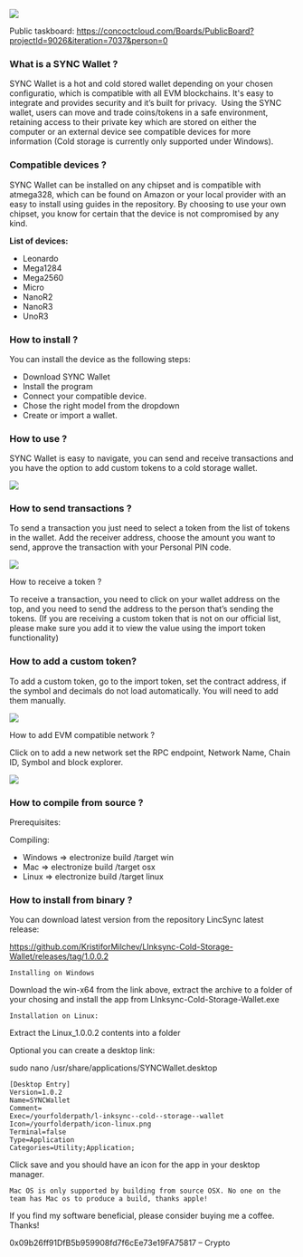 ![](https://linksync.tech/wallet/1.png)

Public taskboard:
https://concoctcloud.com/Boards/PublicBoard?projectId=9026&iteration=7037&person=0

### **What is a SYNC Wallet ?**

SYNC Wallet is a hot and cold stored wallet depending on your chosen configuratio, which is compatible with all EVM blockchains. It's easy to integrate and provides security and it’s built for privacy.  Using the SYNC wallet, users can move and trade coins/tokens in a safe environment, retaining access to their private key which are stored on either the computer or an external device see compatible devices for more information (Cold storage is currently only supported under Windows).   



### Compatible devices ?

SYNC Wallet can be installed on any chipset and is compatible with atmega328, which can be found on Amazon or your local provider with an easy to install using guides in the repository. By choosing to use your own chipset, you know for certain that the device is not compromised by any kind. 

**List of devices:**

*   Leonardo        
*   Mega1284        
*   Mega2560       
*   Micro  
*   NanoR2  
*   NanoR3  
*   UnoR3

### **How to install ?**

You can install the device as the following steps:   

*   Download SYNC Wallet  
*   Install the program  
*   Connect your compatible device.  
*   Chose the right model from the dropdown  
*   Create or import a wallet.

### **How to use ?**

SYNC Wallet is easy to navigate, you can send and receive transactions and you have the option to add custom tokens to a cold storage wallet.

![](https://linksync.tech/wallet/3.png)

### How to send transactions ?

To send a transaction you just need to select a token from the list of tokens in the wallet. Add the receiver address, choose the amount you want to send, approve the transaction with your Personal PIN code.   

![](https://linksync.tech/wallet/6.png)

How to receive a token ?  

To receive a transaction, you need to click on your wallet address on the top, and you need to send the address to the person that’s sending the tokens. (If you are receiving a custom token that is not on our official list, please make sure you add it to view the value using the import token functionality)    

### How to add a custom token?

To add a custom token, go to the import token, set the contract address, if the symbol and decimals do not load automatically. You will need to add them manually. 

![](https://linksync.tech/wallet/4.png)

How to add EVM compatible network ?  

Click on to add a new network set the RPC endpoint, Network Name, Chain ID, Symbol and block explorer.

![](https://linksync.tech/wallet/5.png)

### How to compile from source ?

Prerequisites:  

 
Compiling: 

*   Windows => electronize build /target win
*   Mac => electronize build /target osx
*   Linux => electronize build /target linux



### How to install from binary ?

You can download latest version from the repository LincSync latest release: 

https://github.com/KristiforMilchev/LInksync-Cold-Storage-Wallet/releases/tag/1.0.0.2
````
Installing on Windows
````
Download the win-x64 from the link above, extract the archive to a folder of your chosing and install the app from LInksync-Cold-Storage-Wallet.exe
````
Installation on Linux:
````
Extract the Linux_1.0.0.2 contents into a folder

Optional you can create a desktop link:

sudo nano /usr/share/applications/SYNCWallet.desktop
````
[Desktop Entry]
Version=1.0.2
Name=SYNCWallet
Comment=
Exec=/yourfolderpath/l-inksync--cold--storage--wallet
Icon=/yourfolderpath/icon-linux.png
Terminal=false
Type=Application
Categories=Utility;Application;
````

Click save and you should have an icon for the app in your desktop manager.

````
Mac OS is only supported by building from source OSX. No one on the team has Mac os to produce a build, thanks apple!
 ````


If you find my software beneficial, please consider buying me a coffee. Thanks! 

0x09b26ff91DfB5b959908fd7f6cEe73e19FA75817 – Crypto
